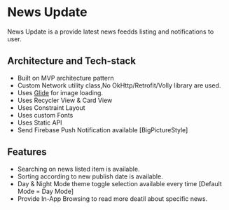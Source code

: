 <h1>News Update</h1>

News Update is a provide latest news feedds listing and notifications to user.

## Architecture and Tech-stack

* Built on MVP architecture pattern
* Custom Network utility class,No OkHttp/Retrofit/Volly library are used.
* Uses [Glide](https://github.com/bumptech/glide) for image loading.
* Uses Recycler View & Card View
* Uses Constraint Layout
* Uses custom Fonts
* Uses Static API
* Send Firebase Push Notification available [BigPictureStyle]

## Features
* Searching on news listed item is available.
* Sorting according to new publish date is available.
* Day & Night Mode theme toggle selection available every time [Default Mode = Day Mode]
* Provide In-App Browsing to read more deatil about specific news.
